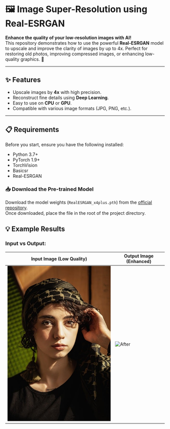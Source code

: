 # 🖼️ Image Super-Resolution using Real-ESRGAN

**Enhance the quality of your low-resolution images with AI!**  
This repository demonstrates how to use the powerful **Real-ESRGAN** model to upscale and improve the clarity of images by up to 4x. Perfect for restoring old photos, improving compressed images, or enhancing low-quality graphics. 🚀

---

## ✨ Features
- Upscale images by **4x** with high precision.
- Reconstruct fine details using **Deep Learning**.
- Easy to use on **CPU** or **GPU**.
- Compatible with various image formats (JPG, PNG, etc.).

---

## 📋 Requirements
Before you start, ensure you have the following installed:

- Python 3.7+
- PyTorch 1.9+
- TorchVision
- Basicsr
- Real-ESRGAN

### 📥 Download the Pre-trained Model

Download the model weights (`RealESRGAN_x4plus.pth`) from the [official repository](https://github.com/xinntao/Real-ESRGAN).  
Once downloaded, place the file in the root of the project directory.

## 💡 Example Results

### Input vs Output:

| Input Image (Low Quality) | Output Image (Enhanced) |
|---------------------------|--------------------------|
| ![Before](Image.jpg) | ![After](output.png) |
